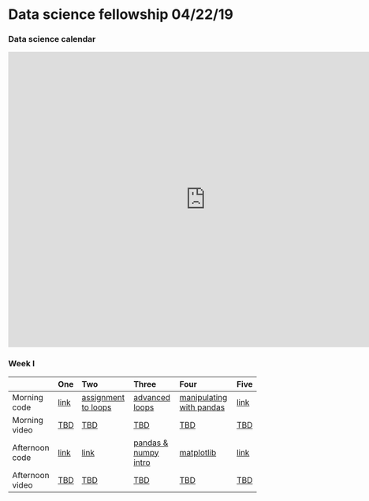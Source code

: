 # Data science fellowship 04/22/19 




### Data science calendar

<iframe src="https://calendar.google.com/calendar/embed?src=flatironschool.com_ol6td9qn7mv33socuqn1195oqc%40group.calendar.google.com&ctz=America%2FNew_York" style="border: 0" width="800" height="600" frameborder="0" scrolling="no"> calendar</iframe>



### Week I 

|                 | One                                       | Two                                       | Three                                     | Four                                      | Five                                      |
|:----------------|:------------------------------------------|:------------------------------------------|:------------------------------------------|:------------------------------------------|:------------------------------------------|
| Morning code    | <a href="http://example.com/{0}">link</a> | <a href="https://github.com/learn-co-students/dc_ds_04_22_19/tree/master/module_1/lecture_1_day_2_python-101-assignment-to-loops">assignment to loops</a> | <a href="https://github.com/learn-co-students/dc_ds_04_22_19/tree/master/module_1/lecture_1_day_3_python-202-adv-loops-functions">advanced loops</a> | <a href="https://github.com/learn-co-students/dc_ds_04_22_19/tree/master/module_1/lecture_1_day_4_manipulating_data_with_pandas">manipulating with pandas</a> | <a href="http://example.com/{0}">link</a> |
| Morning video   | <a href=""> TBD </a> | <a href=""> TBD </a> | <a href=""> TBD </a> | <a href=""> TBD </a> | <a href="">TBD</a> |
| Afternoon code  | <a href="http://example.com/{0}">link</a> | <a href="http://example.com/{0}">link</a> | <a href="https://github.com/learn-co-students/dc_ds_04_22_19/tree/master/module_1/lecture_2_day_3_intro_libraries_numpy_and_pandas">pandas & numpy intro</a> | <a href="https://github.com/learn-co-students/dc_ds_04_22_19/tree/master/module_1/lecture_2_day_4_visualizations-matplotlib">matplotlib</a> | <a href="http://example.com/{0}">link</a> |
| Afternoon video | <a href=""> TBD </a> | <a href=""> TBD </a> | <a href=""> TBD </a> | <a href=""> TBD </a> | <a href=""> TBD </a> |

